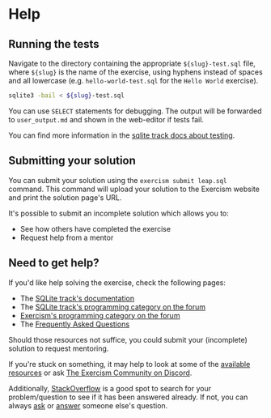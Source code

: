 # Help

## Running the tests

Navigate to the directory containing the appropriate `${slug}-test.sql` file, where `${slug}` is the name of the exercise, using hyphens instead of spaces and all lowercase (e.g. `hello-world-test.sql` for the `Hello World` exercise).

```bash
sqlite3 -bail < ${slug}-test.sql
```

You can use `SELECT` statements for debugging.
The output will be forwarded to `user_output.md` and shown in the web-editor if tests fail.

You can find more information in the [sqlite track docs about testing](https://exercism.org/docs/tracks/sqlite/tests).

## Submitting your solution

You can submit your solution using the `exercism submit leap.sql` command.
This command will upload your solution to the Exercism website and print the solution page's URL.

It's possible to submit an incomplete solution which allows you to:

- See how others have completed the exercise
- Request help from a mentor

## Need to get help?

If you'd like help solving the exercise, check the following pages:

- The [SQLite track's documentation](https://exercism.org/docs/tracks/sqlite)
- The [SQLite track's programming category on the forum](https://forum.exercism.org/c/programming/sqlite)
- [Exercism's programming category on the forum](https://forum.exercism.org/c/programming/5)
- The [Frequently Asked Questions](https://exercism.org/docs/using/faqs)

Should those resources not suffice, you could submit your (incomplete) solution to request mentoring.

If you're stuck on something, it may help to look at some of the [available resources](https://exercism.org/docs/tracks/sqlite/resources) or ask [The Exercism Community on Discord](https://exercism.org/r/discord).

Additionally, [StackOverflow](http://stackoverflow.com/questions/tagged/sqlite) is a good spot to search for your problem/question to see if it has been answered already.
If not, you can always [ask](https://stackoverflow.com/help/how-to-ask) or [answer](https://stackoverflow.com/help/how-to-answer) someone else's question.
